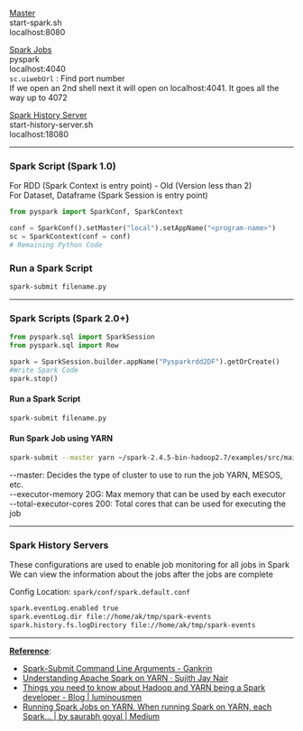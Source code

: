 <u>Master</u>    
start-spark.sh  
localhost:8080

<u>Spark Jobs</u>  
pyspark  
localhost:4040  
`sc.uiwebUrl` : Find port number  
If we open an 2nd shell next it will open on localhost:4041. It goes all the way up to 4072

<u>Spark History Server</u>  
start-history-server.sh  
localhost:18080

---

### Spark Script (Spark 1.0)

For RDD (Spark Context is entry point) - Old (Version less than 2)  
For Dataset, Dataframe (Spark Session is entry point)

````python
from pyspark import SparkConf, SparkContext

conf = SparkConf().setMaster("local").setAppName("<program-name>")
sc = SparkContext(conf = conf)
# Remaining Python Code
````

### Run a Spark Script

````bash
spark-submit filename.py
````

---

### Spark Scripts (Spark 2.0+)

````python
from pyspark.sql import SparkSession
from pyspark.sql import Row

spark = SparkSession.builder.appName("Pysparkrdd2DF").getOrCreate()
#Write Spark Code
spark.stop()
````

#### Run a Spark Script

````bash
spark-submit filename.py
````

#### Run Spark Job using YARN

````bash
spark-submit --master yarn ~/spark-2.4.5-bin-hadoop2.7/examples/src/main/python/wordcount.py file://home/ak/datasets/sample.txt
````

--master: Decides the type of cluster to use to run the job YARN, MESOS, etc.  
--executor-memory 20G: Max memory that can be used by each executor  
--total-executor-cores 200: Total cores that can be used for executing the job

---

### Spark History Servers

These configurations are used to enable job monitoring for all jobs in Spark  
We can view the information about the jobs after the jobs are complete

Config Location: `spark/conf/spark.default.conf`

````bash
spark.eventLog.enabled true
spark.eventLog.dir file://home/ak/tmp/spark-events
spark.history.fs.logDirectory file://home/ak/tmp/spark-events
````

---

**<u>Reference</u>**:

* [Spark-Submit Command Line Arguments - Gankrin](https://gankrin.org/spark-submit-command-line-arguments-for-scalajava-applications/)
* [Understanding Apache Spark on YARN · Sujith Jay Nair](https://sujithjay.com/spark/with-yarn)
* [Things you need to know about Hadoop and YARN being a Spark developer - Blog | luminousmen](https://luminousmen.com/post/hadoop-yarn-spark)
* [Running Spark Jobs on YARN. When running Spark on YARN, each Spark… | by saurabh goyal | Medium](https://medium.com/@goyalsaurabh66/running-spark-jobs-on-yarn-809163fc57e2)
